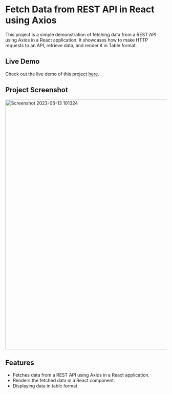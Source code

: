 # Fetch Data from REST API in React using Axios

This project is a simple demonstration of fetching data from a REST API using Axios in a React application. It showcases how to make HTTP requests to an API, retrieve data, and render it in Table format.

## Live Demo

Check out the live demo of this project [here](https://rest-api-axios-data-fetching.pages.dev/).

## Project Screenshot
<img width="780" alt="Screenshot 2023-06-13 101324" src="https://github.com/KiranThilak/REST-API-Axios-data-fetching/assets/91961344/22cdaa2c-3418-4bcb-928c-f88b121016b0">

## Features

- Fetches data from a REST API using Axios in a React application.
- Renders the fetched data in a React component.
- Displaying data in table format
